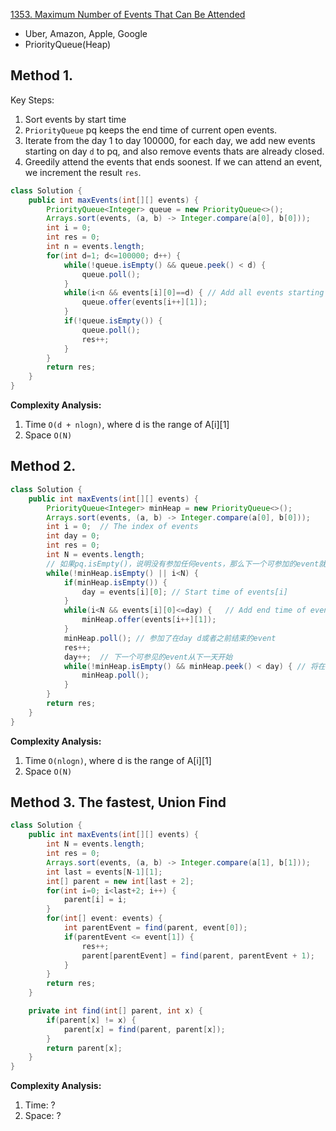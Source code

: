 [1353. Maximum Number of Events That Can Be Attended](https://leetcode.com/problems/maximum-number-of-events-that-can-be-attended/)

* Uber, Amazon, Apple, Google
* PriorityQueue(Heap)


## Method 1.
Key Steps:
1. Sort events by start time
2. `PriorityQueue` pq keeps the end time of current open events.
3. Iterate from the day 1 to day 100000, for each day, we add new events starting on day `d` to pq, and also remove events thats are already closed.
4. Greedily attend the events that ends soonest. If we can attend an event, we increment the result `res`.

```Java
class Solution {
    public int maxEvents(int[][] events) {
        PriorityQueue<Integer> queue = new PriorityQueue<>();
        Arrays.sort(events, (a, b) -> Integer.compare(a[0], b[0]));    // Sort according to the start time
        int i = 0;
        int res = 0;
        int n = events.length;
        for(int d=1; d<=100000; d++) {
            while(!queue.isEmpty() && queue.peek() < d) {
                queue.poll();
            }
            while(i<n && events[i][0]==d) { // Add all events starting on day d to the queue, there could be multiple events starting on day d
                queue.offer(events[i++][1]);
            }
            if(!queue.isEmpty()) {
                queue.poll();
                res++;
            }
        }
        return res;
    }
}
```

**Complexity Analysis:**
1. Time `O(d + nlogn)`, where d is the range of A[i][1]
2. Space `O(N)`


## Method 2.
```Java
class Solution {
    public int maxEvents(int[][] events) {
        PriorityQueue<Integer> minHeap = new PriorityQueue<>();
        Arrays.sort(events, (a, b) -> Integer.compare(a[0], b[0]));
        int i = 0;  // The index of events
        int day = 0;
        int res = 0;
        int N = events.length;
        // 如果pq.isEmpty()，说明没有参加任何events，那么下一个可参加的event就是在day events[i][0]
        while(!minHeap.isEmpty() || i<N) {
            if(minHeap.isEmpty()) {
                day = events[i][0]; // Start time of events[i]
            }
            while(i<N && events[i][0]<=day) {   // Add end time of events starting on day d or before
                minHeap.offer(events[i++][1]);
            }
            minHeap.poll(); // 参加了在day d或者之前结束的event
            res++;
            day++;  // 下一个可参见的event从下一天开始
            while(!minHeap.isEmpty() && minHeap.peek() < day) { // 将在day d or之前开始的events全部去除
                minHeap.poll();
            }
        }
        return res;
    }
}
```
**Complexity Analysis:**
1. Time `O(nlogn)`, where d is the range of A[i][1]
2. Space `O(N)`


## Method 3. The fastest, Union Find
```Java
class Solution {
    public int maxEvents(int[][] events) {
        int N = events.length;
        int res = 0;
        Arrays.sort(events, (a, b) -> Integer.compare(a[1], b[1]));
        int last = events[N-1][1];
        int[] parent = new int[last + 2];
        for(int i=0; i<last+2; i++) {
            parent[i] = i;
        }
        for(int[] event: events) {
            int parentEvent = find(parent, event[0]);
            if(parentEvent <= event[1]) {
                res++;
                parent[parentEvent] = find(parent, parentEvent + 1);
            }
        }
        return res;
    }

    private int find(int[] parent, int x) {
        if(parent[x] != x) {
            parent[x] = find(parent, parent[x]);
        }
        return parent[x];
    }
}
```
**Complexity Analysis:**
1. Time: ?
2. Space: ?